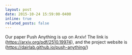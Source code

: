 ```yaml
---
layout: post
date: 2015-10-24 15:59:00-0400
inline: true
related_posts: false
---
```


Our paper Push Anything is up on Arxiv! The link is (https://arxiv.org/pdf/2510.19974), and the project website is (https://dairlab.github.io/push-anything/)
